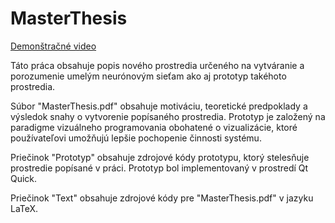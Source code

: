 MasterThesis
============

[Demonštračné video](https://www.youtube.com/watch?v=JsyKf_RlWLo)

Táto práca obsahuje popis nového prostredia určeného na vytváranie a porozumenie umelým neurónovým sieťam ako aj prototyp takéhoto prostredia.

Súbor "MasterThesis.pdf" obsahuje motiváciu, teoretické predpoklady a výsledok snahy o vytvorenie popísaného prostredia. Prototyp je založený na paradigme vizuálneho programovania obohatené o vizualizácie, ktoré používateľovi umožňujú lepšie pochopenie činnosti systému.

Priečinok "Prototyp" obsahuje zdrojové kódy prototypu, ktorý stelesňuje prostredie popísané v práci. Prototyp bol implementovaný v prostredí Qt Quick.

Priečinok "Text" obsahuje zdrojové kódy pre "MasterThesis.pdf" v jazyku LaTeX.
